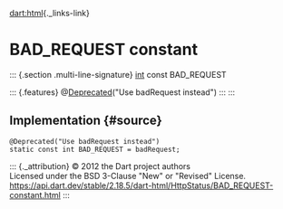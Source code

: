 [dart:html](../../dart-html/dart-html-library){._links-link}

BAD\_REQUEST constant
=====================

::: {.section .multi-line-signature}
[int](../../dart-core/int-class) const BAD\_REQUEST

::: {.features}
@[Deprecated](../../dart-core/deprecated-class)(\"Use badRequest
instead\")
:::
:::

Implementation {#source}
--------------

``` {.language-dart data-language="dart"}
@Deprecated("Use badRequest instead")
static const int BAD_REQUEST = badRequest;
```

::: {._attribution}
© 2012 the Dart project authors\
Licensed under the BSD 3-Clause \"New\" or \"Revised\" License.\
<https://api.dart.dev/stable/2.18.5/dart-html/HttpStatus/BAD_REQUEST-constant.html>
:::
